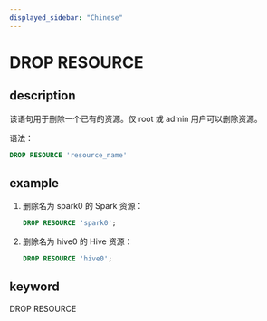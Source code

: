 ```yaml
---
displayed_sidebar: "Chinese"
---
```


# DROP RESOURCE

## description

该语句用于删除一个已有的资源。仅 root 或 admin 用户可以删除资源。

语法：

```sql
DROP RESOURCE 'resource_name'
```

## example

1. 删除名为 spark0 的 Spark 资源：

    ```SQL
    DROP RESOURCE 'spark0';
    ```

2. 删除名为 hive0 的 Hive 资源：

    ```SQL
    DROP RESOURCE 'hive0';
    ```

## keyword

DROP RESOURCE
